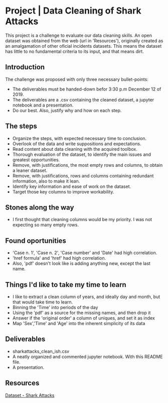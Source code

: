 # Project | Data Cleaning of Shark Attacks

This project is a challenge to evaluate our data cleaning skills. An open dataset was obtained from the web (url in 'Resources'), originally created as an amalgamation of other oficial incidents datasets. This means the dataset has little to no fundamental criteria to its input, and that means dirt.


## Introduction

The challenge was proposed with only three necessary bullet-points:

- The deliverables must be handed-down befor 3:30  p.m December 12 of 2019.
- The deliverables are a .csv containing the cleaned dataset, a jupyter notebook and a presentation.
- Do our best. Also, justify why and how on each step.


## The steps

- Organize the steps, with expected necessary time to conclusion.
- Overlook of the data and write suppositions and expectations.
- Read content about data cleaning with the acquired toolbox.
- Thorough evaluation of the dataset, to identify the main issues and greatest opportunities.
- Remove, with justifications, the most empty rows and columns, to obtain a leaner dataset.
- Remove, with justifications, rows and columns containing redundant information, also to make it lean.
- Identify key information and ease of work on the dataset.
- Target those key columns to improve workability.


## Stones along the way

- I first thought that cleaning columns would be my priority. I was not expecting so many empty rows.


## Found oportunities

- 'Case n. 1', 'Case n. 2', 'Case number' and 'Date' had high correlation.
- 'href formula' and 'href' had high correlation. 
- Also, 'pdf' doesn't look like is adding anything new, except the last name.

## Things I'd like to take my time to learn

- I like to extract a clean column of years, and ideally day and month, but that would take time to learn.
- Binning the 'Time' into periods of the day
- Using the 'pdf' as a source for the missing names, and then drop it
- Answer if the 'original order' a column of uniques, and set it as index
- Map 'Sex','Time' and 'Age' into the inherent simplicity of its data


## Deliverables

- sharkattacks_clean_ish.csv
- A neatly organized and commented jupyter notebook. With this README file.
- A presentation.


## Resources

[Dataset - Shark Attacks](https://www.kaggle.com/teajay/global-shark-attacks/version/1)